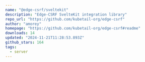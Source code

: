 ```yaml
---
name: "@edge-csrf/sveltekit"
description: "Edge-CSRF SvelteKit integration library"
repo_url: "https://github.com/kubetail-org/edge-csrf"
author: "amorey"
homepage: "https://github.com/kubetail-org/edge-csrf#readme"
downloads: 14
updated: "2024-11-21T11:28:53.893Z"
github_stars: 164
tags: 
  - server
---
```

